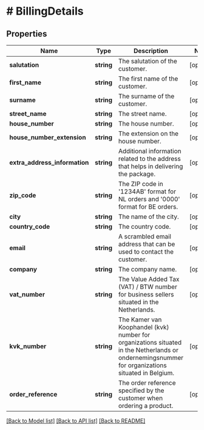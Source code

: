 # # BillingDetails

## Properties

Name | Type | Description | Notes
------------ | ------------- | ------------- | -------------
**salutation** | **string** | The salutation of the customer. | [optional]
**first_name** | **string** | The first name of the customer. | [optional]
**surname** | **string** | The surname of the customer. | [optional]
**street_name** | **string** | The street name. | [optional]
**house_number** | **string** | The house number. | [optional]
**house_number_extension** | **string** | The extension on the house number. | [optional]
**extra_address_information** | **string** | Additional information related to the address that helps in delivering the package. | [optional]
**zip_code** | **string** | The ZIP code in &#39;1234AB&#39; format for NL orders and &#39;0000&#39; format for BE orders. | [optional]
**city** | **string** | The name of the city. | [optional]
**country_code** | **string** | The country code. | [optional]
**email** | **string** | A scrambled email address that can be used to contact the customer. | [optional]
**company** | **string** | The company name. | [optional]
**vat_number** | **string** | The Value Added Tax (VAT) / BTW number for business sellers situated in the Netherlands. | [optional]
**kvk_number** | **string** | The Kamer van Koophandel (kvk) number for organizations situated in the Netherlands or ondernemingsnummer for organizations situated in Belgium. | [optional]
**order_reference** | **string** | The order reference specified by the customer when ordering a product. | [optional]

[[Back to Model list]](../../README.md#models) [[Back to API list]](../../README.md#endpoints) [[Back to README]](../../README.md)
